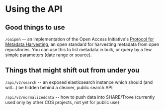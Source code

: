 # Using the API

## Good things to use

`/oaipmh` -- an implementation of the Open Access Initiative's [Protocol for Metadata Harvesting](https://www.openarchives.org/OAI/openarchivesprotocol.html), an open standard for harvesting metadata
from open repositories. You can use this to list metadata in bulk, or query by a few simple
parameters (date range or source).


## Things that might shift out from under you

`/api/v2/search` -- an exposed elasticsearch instance which should (and will...)
be hidden behind a cleaner, public search API

`/api/v2/normalizeddata` -- how to push data into SHARE/Trove (currently used
only by other COS projects, not yet for public use)
